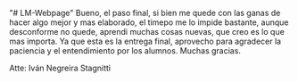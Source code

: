 "# LM-Webpage" 
Bueno, el paso final, si bien me quede con las ganas de hacer algo mejor y mas elaborado, el timepo me lo impide bastante, aunque desconforme no quede, aprendi muchas cosas nuevas, que creo es lo que mas importa. Ya que esta es la entrega final, aprovecho para agradecer la paciencia y el entendimiento por los alumnos. Muchas gracias.

Atte: Iván Negreira Stagnitti
